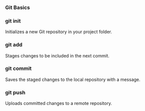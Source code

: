 ### Git Basics

### git init
Initializes a new Git repository in your project folder.

### git add
Stages changes to be included in the next commit.

### git commit
Saves the staged changes to the local repository with a message.

### git push
Uploads committed changes to a remote repository.